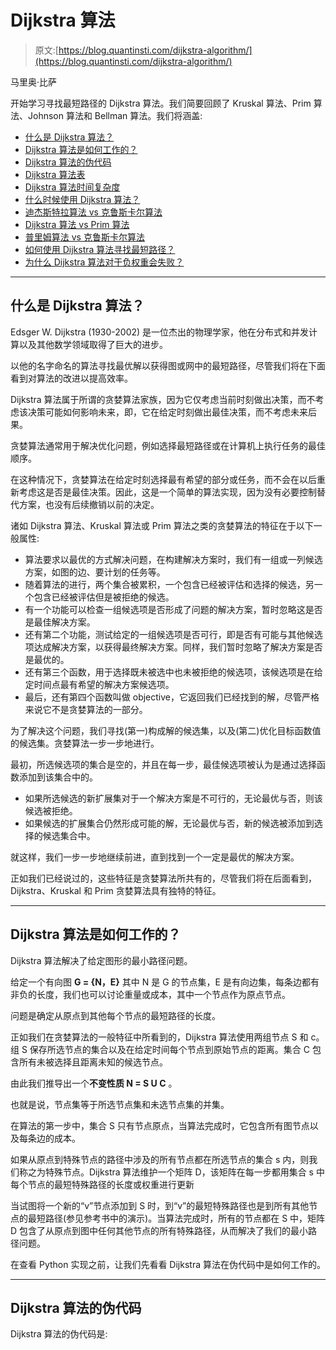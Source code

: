 # Dijkstra 算法

> 原文:[https://blog.quantinsti.com/dijkstra-algorithm/](https://blog.quantinsti.com/dijkstra-algorithm/)

马里奥·比萨

开始学习寻找最短路径的 Dijkstra 算法。我们简要回顾了 Kruskal 算法、Prim 算法、Johnson 算法和 Bellman 算法。我们将涵盖:

*   [什么是 Dijkstra 算法？](#what-is-the-dijkstra-algorithm)
*   [Dijkstra 算法是如何工作的？](#how-does-the-dijkstra-algorithm-work)
*   [Dijkstra 算法的伪代码](#pseudo-code-of-dijkstra-algorithm)
*   [Dijkstra 算法表](#dijkstra-algorithm-table)
*   [Dijkstra 算法时间复杂度](#dijkstra-algorithm-time-complexity)
*   [什么时候使用 Dijkstra 算法？](#when-to-use-the-dijkstra-algorithm)
*   [迪杰斯特拉算法 vs 克鲁斯卡尔算法](#dijkstra-algorithm-vs-kruskal-algorithm)
*   [Dijkstra 算法 vs Prim 算法](#dijkstra-algorithm-vs-prim-algorithm)
*   [普里姆算法 vs 克鲁斯卡尔算法](#prim-algorithm-vs-kruskal-algorithm)
*   [如何使用 Dijkstra 算法寻找最短路径？](#how-to-find-the-shortest-path-using-the-dijkstra-algorithm)
*   [为什么 Dijkstra 算法对于负权重会失败？](#why-does-the-dijkstra-algorithm-fail-for-negative-weights)

* * *

## 什么是 Dijkstra 算法？

Edsger W. Dijkstra (1930-2002) 是一位杰出的物理学家，他在分布式和并发计算以及其他数学领域取得了巨大的进步。

以他的名字命名的算法寻找最优解以获得图或网中的最短路径，尽管我们将在下面看到对算法的改进以提高效率。

Dijkstra 算法属于所谓的贪婪算法家族，因为它仅考虑当前时刻做出决策，而不考虑该决策可能如何影响未来，即，它在给定时刻做出最佳决策，而不考虑未来后果。

贪婪算法通常用于解决优化问题，例如选择最短路径或在计算机上执行任务的最佳顺序。

在这种情况下，贪婪算法在给定时刻选择最有希望的部分或任务，而不会在以后重新考虑这是否是最佳决策。因此，这是一个简单的算法实现，因为没有必要控制替代方案，也没有后续撤销以前的决定。

诸如 Dijkstra 算法、Kruskal 算法或 Prim 算法之类的贪婪算法的特征在于以下一般属性:

*   算法要求以最优的方式解决问题，在构建解决方案时，我们有一组或一列候选方案，如图的边、要计划的任务等。
*   随着算法的进行，两个集合被累积，一个包含已经被评估和选择的候选，另一个包含已经被评估但是被拒绝的候选。
*   有一个功能可以检查一组候选项是否形成了问题的解决方案，暂时忽略这是否是最佳解决方案。
*   还有第二个功能，测试给定的一组候选项是否可行，即是否有可能与其他候选项达成解决方案，以获得最终解决方案。同样，我们暂时忽略了解决方案是否是最优的。
*   还有第三个函数，用于选择既未被选中也未被拒绝的候选项，该候选项是在给定时间点最有希望的解决方案候选项。
*   最后，还有第四个函数叫做 objective，它返回我们已经找到的解，尽管严格来说它不是贪婪算法的一部分。

为了解决这个问题，我们寻找(第一)构成解的候选集，以及(第二)优化目标函数值的候选集。贪婪算法一步一步地进行。

最初，所选候选项的集合是空的，并且在每一步，最佳候选项被认为是通过选择函数添加到该集合中的。

*   如果所选候选的新扩展集对于一个解决方案是不可行的，无论最优与否，则该候选被拒绝。
*   如果候选的扩展集合仍然形成可能的解，无论最优与否，新的候选被添加到选择的候选集合中。

就这样，我们一步一步地继续前进，直到找到一个一定是最优的解决方案。

正如我们已经说过的，这些特征是贪婪算法所共有的，尽管我们将在后面看到，Dijkstra、Kruskal 和 Prim 贪婪算法具有独特的特征。

* * *

## Dijkstra 算法是如何工作的？

Dijkstra 算法解决了给定图形的最小路径问题。

给定一个有向图 **G = {N，E}** 其中 N 是 G 的节点集，E 是有向边集，每条边都有非负的长度，我们也可以讨论重量或成本，其中一个节点作为原点节点。

问题是确定从原点到其他每个节点的最短路径的长度。

正如我们在贪婪算法的一般特征中所看到的，Dijkstra 算法使用两组节点 S 和 c。组 S 保存所选节点的集合以及在给定时间每个节点到原始节点的距离。集合 C 包含所有未被选择且距离未知的候选节点。

由此我们推导出一个**不变性质 N = S U C** 。

也就是说，节点集等于所选节点集和未选节点集的并集。

在算法的第一步中，集合 S 只有节点原点，当算法完成时，它包含所有图节点以及每条边的成本。

如果从原点到特殊节点的路径中涉及的所有节点都在所选节点的集合 s 内，则我们称之为特殊节点。Dijkstra 算法维护一个矩阵 D，该矩阵在每一步都用集合 s 中每个节点的最短特殊路径的长度或权重进行更新

当试图将一个新的“v”节点添加到 S 时，到“v”的最短特殊路径也是到所有其他节点的最短路径(参见参考书中的演示)。当算法完成时，所有的节点都在 S 中，矩阵 D 包含了从原点到图中任何其他节点的所有特殊路径，从而解决了我们的最小路径问题。

在查看 Python 实现之前，让我们先看看 Dijkstra 算法在伪代码中是如何工作的。

* * *

## Dijkstra 算法的伪代码

Dijkstra 算法的伪代码是: